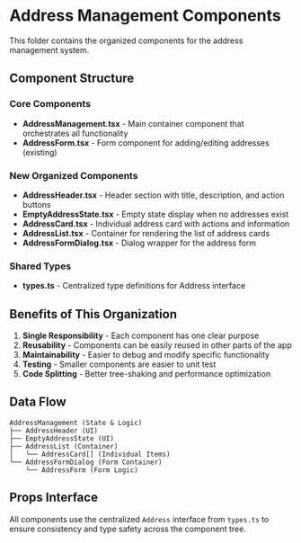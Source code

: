 # Address Management Components

This folder contains the organized components for the address management system.

## Component Structure

### Core Components
- **AddressManagement.tsx** - Main container component that orchestrates all functionality
- **AddressForm.tsx** - Form component for adding/editing addresses (existing)

### New Organized Components
- **AddressHeader.tsx** - Header section with title, description, and action buttons
- **EmptyAddressState.tsx** - Empty state display when no addresses exist
- **AddressCard.tsx** - Individual address card with actions and information
- **AddressList.tsx** - Container for rendering the list of address cards
- **AddressFormDialog.tsx** - Dialog wrapper for the address form

### Shared Types
- **types.ts** - Centralized type definitions for Address interface

## Benefits of This Organization

1. **Single Responsibility** - Each component has one clear purpose
2. **Reusability** - Components can be easily reused in other parts of the app
3. **Maintainability** - Easier to debug and modify specific functionality
4. **Testing** - Smaller components are easier to unit test
5. **Code Splitting** - Better tree-shaking and performance optimization

## Data Flow

```
AddressManagement (State & Logic)
├── AddressHeader (UI)
├── EmptyAddressState (UI)
├── AddressList (Container)
│   └── AddressCard[] (Individual Items)
└── AddressFormDialog (Form Container)
    └── AddressForm (Form Logic)
```

## Props Interface

All components use the centralized `Address` interface from `types.ts` to ensure consistency and type safety across the component tree.














